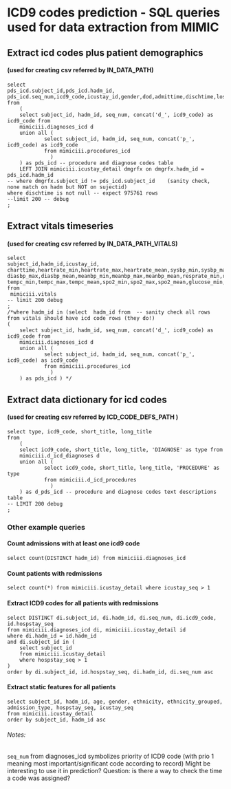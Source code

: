 # ICD9 codes prediction - SQL queries used for data extraction from MIMIC



## Extract icd codes plus patient demographics 
#### (used for creating csv referred by IN_DATA_PATH)
```
select 
pds_icd.subject_id,pds_icd.hadm_id,
pds_icd.seq_num,icd9_code,icustay_id,gender,dod,admittime,dischtime,los_hospital,age,ethnicity,ethnicity_grouped,admission_type,hospital_expire_flag,hospstay_seq,first_hosp_stay,intime,outtime,los_icu,icustay_seq,first_icu_stay
from 
	(
	select subject_id, hadm_id, seq_num, concat('d_', icd9_code) as icd9_code from 
	mimiciii.diagnoses_icd d
	union all (
			select subject_id, hadm_id, seq_num, concat('p_', icd9_code) as icd9_code 
			from mimiciii.procedures_icd
			  )
	) as pds_icd -- procedure and diagnose codes table 
	LEFT JOIN mimiciii.icustay_detail dmgrfx on dmgrfx.hadm_id = pds_icd.hadm_id
-- where dmgrfx.subject_id != pds_icd.subject_id	(sanity check, none match on hadm but NOT on sujectid)
where dischtime is not null -- expect 975761 rows
--limit 200 -- debug
;
```

## Extract vitals timeseries 
#### (used for creating csv referred by IN_DATA_PATH_VITALS)
```
select 
subject_id,hadm_id,icustay_id,
charttime,heartrate_min,heartrate_max,heartrate_mean,sysbp_min,sysbp_max,sysbp_mean,diasbp_min,
diasbp_max,diasbp_mean,meanbp_min,meanbp_max,meanbp_mean,resprate_min,resprate_max,resprate_mean,
tempc_min,tempc_max,tempc_mean,spo2_min,spo2_max,spo2_mean,glucose_min,glucose_max,glucose_mean
from
 mimiciii.vitals
-- limit 200 debug
;
/*where hadm_id in (select  hadm_id from  -- sanity check all rows from vitals should have icd code rows (they do!)
(
	select subject_id, hadm_id, seq_num, concat('d_', icd9_code) as icd9_code from 
	mimiciii.diagnoses_icd d
	union all (
			select subject_id, hadm_id, seq_num, concat('p_', icd9_code) as icd9_code 
			from mimiciii.procedures_icd
			  )
	) as pds_icd ) */	
```


## Extract data dictionary for icd codes 
#### (used for creating csv referred by ICD_CODE_DEFS_PATH )
```
select type, icd9_code, short_title, long_title
from 
	(
	select icd9_code, short_title, long_title, 'DIAGNOSE' as type from 
	mimiciii.d_icd_diagnoses d
	union all (
			select icd9_code, short_title, long_title, 'PROCEDURE' as type
			from mimiciii.d_icd_procedures
			  )
	) as d_pds_icd -- procedure and diagnose codes text descriptions table 
-- LIMIT 200 debug 
;
```

### Other example queries

#### Count admissions with at least one icd9 code
```
select count(DISTINCT hadm_id) from mimiciii.diagnoses_icd
```

#### Count patients with redmissions
```
select count(*) from mimiciii.icustay_detail where icustay_seq > 1
```

#### Extract ICD9 codes for all patients with redmissions
```
select DISTINCT di.subject_id, di.hadm_id, di.seq_num, di.icd9_code, id.hospstay_seq
from mimiciii.diagnoses_icd di, mimiciii.icustay_detail id 
where di.hadm_id = id.hadm_id
and di.subject_id in (
	select subject_id
	from mimiciii.icustay_detail
	where hospstay_seq > 1
)
order by di.subject_id, id.hospstay_seq, di.hadm_id, di.seq_num asc
```

#### Extract static features for all patients
```
select subject_id, hadm_id, age, gender, ethnicity, ethnicity_grouped, admission_type, hospstay_seq, icustay_seq 
from mimiciii.icustay_detail
order by subject_id, hadm_id asc
```

###### Notes:
`seq_num` from diagnoses_icd symbolizes priority of ICD9 code (with prio 1 meaning most important/significant code according to record)
Might be interesting to use it in prediction?
Question: is there a way to check the time a code was assigned? 
